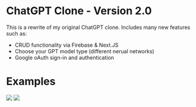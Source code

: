 # ChatGPT Clone - Version 2.0
This is a rewrite of my original ChatGPT clone. Includes many new features such as:
- CRUD functionality via Firebase & Next.JS
- Choose your GPT model type (different nerual networks)
- Google oAuth sign-in and authentication

# Examples
<img src="https://i.ibb.co/vz1CQK9/cad-gpt-vercel-app.png" />
<img src="https://i.ibb.co/XxycDMT/cad-gpt-vercel-app-1.png" />
